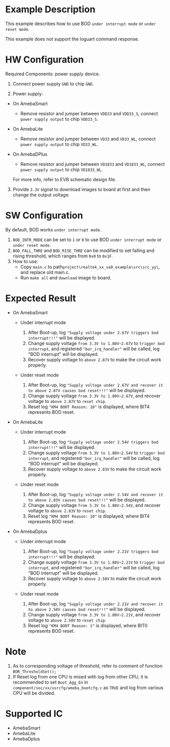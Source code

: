 # Example Description

This example describes how to use BOD `under interrupt mode` or `under reset mode`.

This example does not support the loguart command response.

# HW Configuration

Required Components: power supply device.

1. Connect power supply `GND` to chip `GND`.

2. Power supply:
* On AmebaSmart
	- Remove resistor and jumper between `VDD33` and `VDD33_S`, connect `power supply output` to chip `VDD33_S`.
* On AmebaLite
	- Remove resistor and jumper between `VD33` and `VD33_WL`, connect `power supply output` to chip `VD33_WL`.
* On AmebaDPlus
	- Remove resistor and jumper between `VD1833` and `VD1833_WL`, connect `power supply output` to chip `VD1833_WL`.

	For more info, refer to EVB schematic design file.

3. Provide `3.3V` signal to download images to board at first and then change the output voltage.

# SW Configuration

By default, BOD works `under interrupt mode`.

1. `BOD_INTR_MODE` can be set to `1` or `0` to use BOD `under interrupt mode` or `under reset mode`.
2. `BOD_FALL_THRE` and `BOD_RISE_THRE` can be modified to set falling and rising threshold, which ranges from `0x0` to `0x1F`.
3. How to use:
    * Copy `main.c` to path`project\realtek_xx_va0_example\src\src_yy\`, and replace old main.c.
    * Run `make all` and `download` image to board.

# Expected Result

* On AmebaSmart
  - Under interrupt mode
	1. After Boot-up, log `"Supply voltage under 2.67V triggers bod interrupt!!!"` will be displayed.
	2. Change supply voltage `from 3.3V to 1.80V~2.67V` to `trigger bod interrupt`, and registered `"bor_irq_handler"` will be called, log "BOD interrupt" will be displayed.
	3. Recover supply voltage to `above 2.87V` to make the circuit work properly.

  - Under reset mode
	1. After Boot-up, log `"Supply voltage under 2.67V and recover it to above 2.87V causes bod reset!!!"` will be displayed.
	2. Change supply voltage `from 3.3V to 1.80V~2.67V`, and recover voltage to `above 2.87V` to `reset chip`.
	3. Reset log `"KM4 BOOT Reason: 10"` is displayed, where BIT4 represents BOD reset.
* On AmebaLite
  - Under interrupt mode
	1. After Boot-up, log `"Supply voltage under 2.54V triggers bod interrupt!!!"` will be displayed.
	2. Change supply voltage `from 3.3V to 1.80V~2.54V` to `trigger bod interrupt`, and registered `"bor_irq_handler"` will be called, log "BOD interrupt" will be displayed.
	3. Recover supply voltage to `above 2.83V` to make the circuit work properly.

  - Under reset mode
	1. After Boot-up, log `"Supply voltage under 2.54V and recover it to above 2.83V causes bod reset!!!"` will be displayed.
	2. Change supply voltage `from 3.3V to 1.80V~2.54V`, and recover voltage to `above 2.83V` to `reset chip`.
	3. Reset log `"KM4 BOOT Reason: 10"` is displayed, where BIT4 represents BOD reset.

* On AmebaDplus
  - Under interrupt mode
	1. After Boot-up, log `"Supply voltage under 2.21V triggers bod interrupt!!!"` will be displayed.
	2. Change supply voltage `from 3.3V to 1.80V~2.21V` to `trigger bod interrupt`, and registered `"bor_irq_handler"` will be called, log "BOD interrupt" will be displayed.
	3. Recover supply voltage to `above 2.50V` to make the circuit work properly.

  - Under reset mode
	1. After Boot-up, log `"Supply voltage under 2.21V and recover it to above 2.50V causes bod reset!!!"` will be displayed.
	2. Change supply voltage `from 3.3V to 1.80V~2.21V`, and recover voltage to `above 2.50V` to `reset chip`.
	3. Reset log `"KM4 BOOT Reason: 1"` is displayed, where BIT0 represents BOD reset.

# Note

1. As to corresponding voltage of threshold, refer to comment of function `BOR_ThresholdSet();`
2. If Reset log from one CPU is mixed with log from other CPU, it is recommended to set `Boot_Agg_En` in `component/soc/xx/usrcfg/ameba_bootcfg.c` as `TRUE` and log from various CPU will be divided.

# Supported IC

* AmebaSmart
* AmebaLite
* AmebaDplus